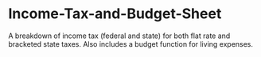 # Income-Tax-and-Budget-Sheet
A breakdown of income tax (federal and state) for both flat rate and bracketed state taxes. Also includes a budget function for living expenses.
